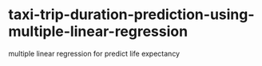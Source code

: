 # taxi-trip-duration-prediction-using-multiple-linear-regression
 multiple linear regression for predict life expectancy
